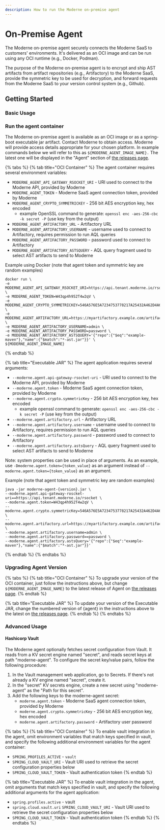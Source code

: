 ```yaml
---
description: How to run the Moderne on-premise agent
---
```


# On-Premise Agent

The Moderne on-premise agent securely connects the Moderne SaaS to customers' environments. It's delivered as an OCI image and can be run using any OCI runtime (e.g., Docker, Podman).

The purpose of the Moderne on-premise agent is to encrypt and ship AST artifacts from artifact repositories (e.g., Artifactory) to the Moderne SaaS, provide the symmetric key to be used for decryption, and forward requests from the Moderne SaaS to your version control system (e.g., Github).

## Getting Started

### Basic Usage

### Run the agent container

The Moderne on-premise agent is available as an OCI image or as a spring-boot executable jar artifact. Contact Moderne to obtain access. Moderne will provide access details appropriate for your chosen platform. In example commands below we will refer to this as `${MODERNE_AGENT_IMAGE_NAME}.` The latest one will be displayed in the "Agent" section of [the releases page](../releases/releases.md).

{% tabs %}
{% tab title="OCI Container" %}
The agent container requires several environment variables:

* `MODERNE_AGENT_API_GATEWAY_RSOCKET_URI` - URI used to connect to the Moderne API, provided by Moderne
* `MODERNE_AGENT_TOKEN` - Moderne SaaS agent connection token, provided by Moderne
* `MODERNE_AGENT_CRYPTO_SYMMETRICKEY` - 256 bit AES encryption key, hex encoded
  * example OpenSSL command to generate: `openssl enc -aes-256-cbc -k secret -P` (use key from the output)
* `MODERNE_AGENT_ARTIFACTORY_URL` - Artifactory URL
* `MODERNE_AGENT_ARTIFACTORY_USERNAME` - username used to connect to Artifactory, requires permission to run AQL queries
* `MODERNE_AGENT_ARTIFACTORY_PASSWORD` - password used to connect to Artifactory
* `MODERNE_AGENT_ARTIFACTORY_ASTSQUERY` - AQL query fragment used to select AST artifacts to send to Moderne

Example using Docker (note that agent token and symmetric key are random examples)

```
docker run \
-e MODERNE_AGENT_API_GATEWAY_RSOCKET_URI=https://api.tenant.moderne.io/rsocket \
-e MODERNE_AGENT_TOKEN=W43qp4h952T4w2qV \
-e MODERNE_AGENT_CRYPTO_SYMMETRICKEY=546A576E5A7234753778217A25432A462D4A614E645267556B58703273357638 \
-e MODERNE_AGENT_ARTIFACTORY_URL=https://myartifactory.example.com/artifactory/ \
-e MODERNE_AGENT_ARTIFACTORY_USERNAME=admin \
-e MODERNE_AGENT_ARTIFACTORY_PASSWORD=password \
-e MODERNE_AGENT_ARTIFACTORY_ASTSQUERY='{"repo":{"$eq":"example-maven"},"name":{"$match":"*-ast.jar"}}' \
${MODERNE_AGENT_IMAGE_NAME}
```
{% endtab %}

{% tab title="Executable JAR" %}
The agent application requires several arguments:

* `--moderne.agent.api-gateway-rsocket-uri` - URI used to connect to the Moderne API, provided by Moderne
* `--moderne.agent.token` - Moderne SaaS agent connection token, provided by Moderne
* `--moderne.agent.crypto.symmetricKey` - 256 bit AES encryption key, hex encoded
  * example openssl command to generate: `openssl enc -aes-256-cbc -k secret -P` (use key from the output)
* `--moderne.agent.artifactory.url` - Artifactory URL
* `--moderne.agent.artifactory.username` - username used to connect to Artifactory, requires permission to run AQL queries
* `--moderne.agent.artifactory.password` - password used to connect to Artifactory
* `--moderne.agent.artifactory.astsQuery` - AQL query fragment used to select AST artifacts to send to Moderne

Note: system properties can be used in place of arguments. As an example, use `-Dmoderne.agent.token={token_value}` as an argument instead of `--moderne.agent.token={token_value}` as an argument.

Example (note that agent token and symmetric key are random examples)

```
java -jar moderne-agent-{version}.jar \
--moderne.agent.api-gateway-roscket-uri==https://api.tenant.moderne.io/rsocket \
--moderne.agent.token=W43qp4h952T4w2qV \
--moderne.agent.crypto.symmetricKey=546A576E5A7234753778217A25432A462D4A614E645267556B58703273357638 \
--moderne.agent.artifactory.url=https://myartifactory.example.com/artifactory/ \
--moderne.agent.artifactory.username=admin \
--moderne.agent.artifactory.password==password \
--moderne.agent.artifactory.astsQuery='{"repo":{"$eq":"example-maven"},"name":{"$match":"*-ast.jar"}}'
```
{% endtab %}
{% endtabs %}

### Upgrading Agent Version

{% tabs %}
{% tab title="OCI Container" %}
To upgrade your version of the OCI container, just follow the instructions above, but change `${MODERNE_AGENT_IMAGE_NAME}` to the latest release of Agent on [the releases page](../../releases/releases.md).
{% endtab %}

{% tab title="Executable JAR" %}
To update your version of the Executable JAR, change the numbered version of {agent} in the instructions above to the latest on [the releases page](../../releases/releases.md).
{% endtab %}
{% endtabs %}

### Advanced Usage

#### Hashicorp Vault

The Moderne agent optionally fetches secret configuration from Vault. It reads from a KV secret engine named "secret", and reads secret keys at path "moderne-agent". To configure the secret key/value pairs, follow the following procedure:

1. In the Vault management web application, go to Secrets. If there's not already a KV engine named "secret", create it.
2. In the "secret" KV secrets engine, create a new secret using "moderne-agent" as the "Path for this secret".
3. Add the following keys to the moderne-agent secret:
   * `moderne.agent.token` - Moderne SaaS agent connection token, provided by Moderne
   * `moderne.agent.crypto.symmetricKey` - 256 bit AES encryption key, hex encoded
   * `moderne.agent.artifactory.password` - Artifactory user password

{% tabs %}
{% tab title="OCI Container" %}
To enable vault integration in the agent, omit environment variables that match keys specified in vault, and specify the following additional environment variables for the agent container:

* `SPRING_PROFILES_ACTIVE` - `vault`
* `SPRING_CLOUD_VAULT_URI` - Vault URI used to retrieve the secret configuration properties below
* `SPRING_CLOUD_VAULT_TOKEN` - Vault authentication token
{% endtab %}

{% tab title="Executable JAR" %}
To enable vault integration in the agent, omit arguments that match keys specified in vault, and specify the following additional arguments for the agent application:

* `spring.profiles.active` - vault
* `spring.cloud.vault.uri` `SPRING_CLOUD_VAULT_URI` - Vault URI used to retrieve the secret configuration properties below
* `SPRING_CLOUD_VAULT_TOKEN` - Vault authentication token
{% endtab %}
{% endtabs %}
